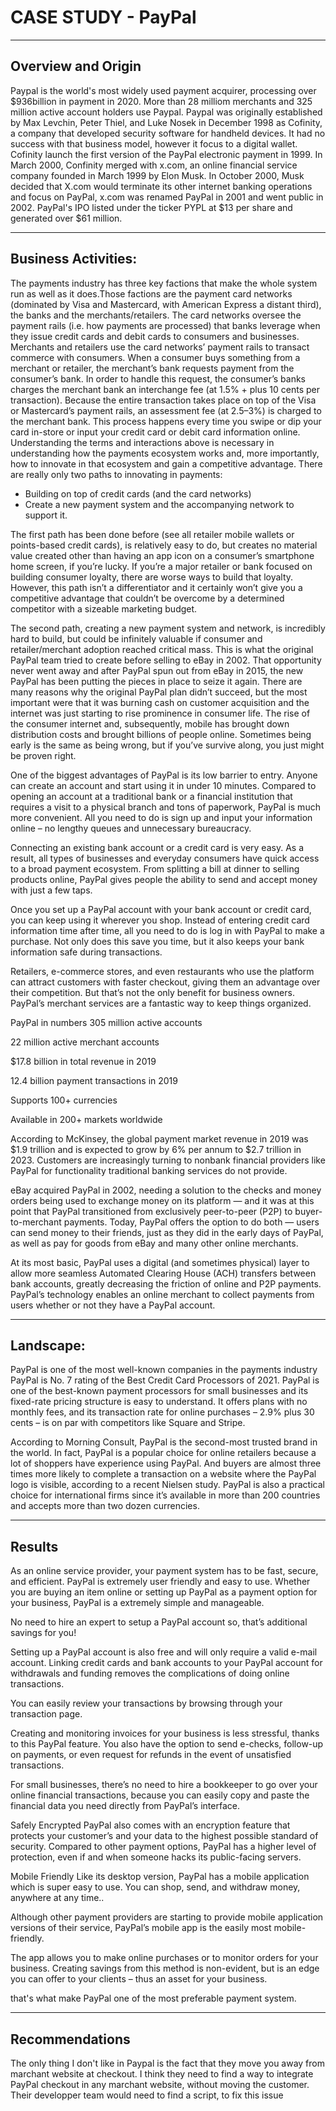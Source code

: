 

# CASE STUDY - PayPal

---

## Overview and Origin

Paypal is the world's most widely used payment acquirer, processing over $936billion in payment in 2020. More than 28 milliom merchants and 325 million active account holders use Paypal.  Paypal was originally established by Max Levchin, Peter Thiel, and Luke Nosek in December 1998 as Cofinity, a company that developed security software for handheld devices. It had no success with that business model, however it focus to a digital wallet. Cofinity launch the first version of the PayPal electronic payment in 1999. In March 2000, Confinity merged with x.com, an online financial service company founded in March 1999 by Elon Musk. In October 2000, Musk decided that X.com would terminate its other internet banking operations and focus on PayPal, x.com was renamed PayPal in 2001 and went public in 2002. PayPal's IPO listed under the ticker PYPL at $13 per share and generated over $61 million.

---

## Business Activities:

The payments industry has three key factions that make the whole system run as well as it does.Those factions are the payment card networks (dominated by Visa and Mastercard, with American Express a distant third), the banks and the merchants/retailers. The card networks oversee the payment rails (i.e. how payments are processed) that banks leverage when they issue credit cards and debit cards to consumers and businesses. Merchants and retailers use the card networks’ payment rails to transact commerce with consumers. When a consumer buys something from a merchant or retailer, the merchant’s bank requests payment from the consumer’s bank. In order to handle this request, the consumer’s banks charges the merchant bank an interchange fee (at 1.5% + plus 10 cents per transaction). Because the entire transaction takes place on top of the Visa or Mastercard’s payment rails, an assessment fee (at 2.5–3%) is charged to the merchant bank. This process happens every time you swipe or dip your card in-store or input your credit card or debit card information online. 
Understanding the terms and interactions above is necessary in understanding how the payments ecosystem works and, more importantly, how to innovate in that ecosystem and gain a competitive advantage. There are really only two paths to innovating in payments:

* Building on top of credit cards (and the card networks)
* Create a new payment system and the accompanying network to support it.

The first path has been done before (see all retailer mobile wallets or points-based credit cards), is relatively easy to do, but creates no material value created other than having an app icon on a consumer’s smartphone home screen, if you’re lucky. If you’re a major retailer or bank focused on building consumer loyalty, there are worse ways to build that loyalty. However, this path isn’t a differentiator and it certainly won’t give you a competitive advantage that couldn’t be overcome by a determined competitor with a sizeable marketing budget.

The second path, creating a new payment system and network, is incredibly hard to build, but could be infinitely valuable if consumer and retailer/merchant adoption reached critical mass. This is what the original PayPal team tried to create before selling to eBay in 2002. That opportunity never went away and after PayPal spun out from eBay in 2015, the new PayPal has been putting the pieces in place to seize it again. There are many reasons why the original PayPal plan didn’t succeed, but the most important were that it was burning cash on customer acquisition and the internet was just starting to rise prominence in consumer life. The rise of the consumer internet and, subsequently, mobile has brought down distribution costs and brought billions of people online. Sometimes being early is the same as being wrong, but if you’ve survive along, you just might be proven right.


One of the biggest advantages of PayPal is its low barrier to entry. Anyone can create an account and start using it in under 10 minutes. Compared to opening an account at a traditional bank or a financial institution that requires a visit to a physical branch and tons of paperwork, PayPal is much more convenient. All you need to do is sign up and input your information online – no lengthy queues and unnecessary bureaucracy. 

Connecting an existing bank account or a credit card is very easy. As a result, all types of businesses and everyday consumers have quick access to a broad payment ecosystem. From splitting a bill at dinner to selling products online, PayPal gives people the ability to send and accept money with just a few taps. 

Once you set up a PayPal account with your bank account or credit card, you can keep using it wherever you shop. Instead of entering credit card information time after time, all you need to do is log in with PayPal to make a purchase. Not only does this save you time, but it also keeps your bank information safe during transactions. 

Retailers, e-commerce stores, and even restaurants who use the platform can attract customers with faster checkout, giving them an advantage over their competition. But that’s not the only benefit for business owners. PayPal’s merchant services are a fantastic way to keep things organized. 


PayPal in numbers
305 million active accounts

22 million active merchant accounts

$17.8 billion in total revenue in 2019

12.4 billion payment transactions in 2019

Supports 100+ currencies 

Available in 200+ markets worldwide

According to McKinsey, the global payment market revenue in 2019 was $1.9 trillion and is expected to grow by 6% per annum to $2.7 trillion in 2023. Customers are increasingly turning to nonbank financial providers like PayPal for functionality traditional banking services do not provide. 


eBay acquired PayPal in 2002, needing a solution to the checks and money orders being used to exchange money on its platform — and it was at this point that PayPal transitioned from exclusively peer-to-peer (P2P) to buyer-to-merchant payments. Today, PayPal offers the option to do both — users can send money to their friends, just as they did in the early days of PayPal, as well as pay for goods from eBay and many other online merchants.

At its most basic, PayPal uses a digital (and sometimes physical) layer to allow more seamless Automated Clearing House (ACH) transfers between bank accounts, greatly decreasing the friction of online and P2P payments. PayPal’s technology enables an online merchant to collect payments from users whether or not they have a PayPal account.

---
## Landscape:


PayPal is one of the most well-known companies in the payments industry
PayPal is No. 7 rating of the Best Credit Card Processors of 2021. PayPal is one of the best-known payment processors for small businesses and its fixed-rate pricing structure is easy to understand. It offers plans with no monthly fees, and its transaction rate for online purchases – 2.9% plus 30 cents – is on par with competitors like Square and Stripe.

According to Morning Consult, PayPal is the second-most trusted brand in the world. In fact, PayPal is a popular choice for online retailers because a lot of shoppers have experience using PayPal. And buyers are almost three times more likely to complete a transaction on a website where the PayPal logo is visible, according to a recent Nielsen study. PayPal is also a practical choice for international firms since it’s available in more than 200 countries and accepts more than two dozen currencies.

---

## Results


As an online service provider, your payment system has to be fast, secure, and efficient.
PayPal is extremely user friendly and easy to use. Whether you are buying an item online or setting up PayPal as a payment option for your business, PayPal is a extremely simple and manageable.

No need to hire an expert to setup a PayPal account so, that’s additional savings for you!

Setting up a PayPal account is also free and will only require a valid e-mail account. Linking credit cards and bank accounts to your PayPal account for withdrawals and funding removes the complications of doing online transactions.


You can easily review your transactions by browsing through your transaction page.

Creating and monitoring invoices for your business is less stressful, thanks to this PayPal feature. You also have the option to send e-checks, follow-up on payments, or even request for refunds in the event of unsatisfied transactions.

For small businesses, there’s no need to hire a bookkeeper to go over your online financial transactions, because you can easily copy and paste the financial data you need directly from PayPal’s interface.

Safely Encrypted
PayPal also comes with an encryption feature that protects your customer’s and your data to the highest possible standard of security. Compared to other payment options, PayPal has a higher level of protection, even if and when someone hacks its public-facing servers.


Mobile Friendly
Like its desktop version, PayPal has a mobile application which is super easy to use. You can shop, send, and withdraw money, anywhere at any time..

Although other payment providers are starting to provide mobile application versions of their service, PayPal’s mobile app is the easily most mobile-friendly.

The app allows you to make online purchases or to monitor orders for your business. Creating savings from this method is non-evident, but is an edge you can offer to your clients – thus an asset for your business.

that's what make PayPal one of the most preferable payment system.

---

## Recommendations

The only thing I don't like in Paypal is the fact that they move you away from marchant website at checkout.
I think they need to find a way to integrate PayPal checkout in any marchant website, without moving the customer.
Their developper team would need to find a script, to fix this issue

